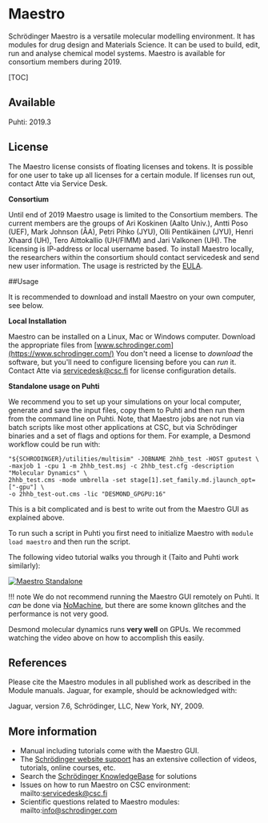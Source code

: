 # Maestro

Schrödinger Maestro is a versatile molecular modelling environment. It has modules
for drug design and Materials Science. It can be used to build, edit, run and analyse 
chemical model systems. Maestro is available for consortium members during 
2019. 

[TOC]

## Available

Puhti: 2019.3


## License

The Maestro license consists of floating licenses and tokens.
It is possible for one user to take up all licenses for a 
certain module. If licenses run out, contact Atte via Service Desk.

**Consortium**

Until end of 2019 Maestro usage is limited to the Consortium members. 
The current members 
are the groups of Ari Koskinen (Aalto Univ.), Antti Poso (UEF), 
Mark Johnson (ÅA), Petri Pihko (JYU),  Olli Pentikäinen (JYU), 
Henri Xhaard (UH), Tero Aittokallio (UH/FIMM) and Jari Valkonen (UH). 
The licensing is IP-address or local username based. To install 
Maestro locally, the researchers within the consortium should 
contact servicedesk and send new user information. The usage 
is restricted by the 
[EULA](http://www.schrodinger.com/salesagreements/20/7/).

##Usage

It is recommended to download and install Maestro on your 
own computer, see below.

**Local Installation**

Maestro can be installed on a Linux, Mac or Windows computer. 
Download the appropriate files from [www.schrodinger.com](https://www.schrodinger.com/)
You don't need a license to _download_ the software, but you'll need
to configure licensing before you can _run_ it.
Contact Atte via servicedesk@csc.fi for license configuration details.

**Standalone usage on Puhti**

We recommend you to set up your simulations on your local
computer, generate and save the input files, copy them to Puhti and then 
run them from the command line on Puhti. Note, that Maestro jobs
are not run via batch scripts like most other applications at CSC, but
via Schrödinger binaries and a set of flags and options for them.
For example, a Desmond workflow could be run with:

```
"${SCHRODINGER}/utilities/multisim" -JOBNAME 2hhb_test -HOST gputest \
-maxjob 1 -cpu 1 -m 2hhb_test.msj -c 2hhb_test.cfg -description "Molecular Dynamics" \
2hhb_test.cms -mode umbrella -set stage[1].set_family.md.jlaunch_opt=["-gpu"] \
-o 2hhb_test-out.cms -lic "DESMOND_GPGPU:16"

```

This is a bit complicated and is best to write out from the Maestro GUI as explained above.

To run such a script in Puhti you first need to initialize Maestro with
 `module load maestro` and then run the script.

The following video tutorial walks you through it (Taito and Puhti work similarly):  

[![Maestro Standalone](http://img.youtube.com/vi/oQDLa6Bh-q4/0.jpg)](http://www.youtube.com/watch?v=oQDLa6Bh-q4 "Maestro Standalone")

!!! note
    We do not recommend running the Maestro GUI remotely on Puhti.
    It _can_ be done via [NoMachine](nomachine.md), but there are some known glitches
    and the performance is not very good.

Desmond molecular dynamics runs **very well** on GPUs. We recommed watching 
the video above on how to accomplish this easily.

## References

Please cite the Maestro modules in all published work as described 
in the Module manuals. Jaguar, for example, should be acknowledged with:

Jaguar, version 7.6, Schrödinger, LLC, New York, NY, 2009.

## More information

* Manual including tutorials come with the Maestro GUI.
* The [Schrödinger website support](http://www.schrodinger.com/support) has an extensive collection of videos, tutorials, online courses, etc.
* Search the [Schrödinger KnowledgeBase](https://www.schrodinger.com/kb) for solutions 
* Issues on how to run Maestro on CSC environment: mailto:servicedesk@csc.fi
* Scientific questions related to Maestro modules: mailto:info@schrodinger.com



